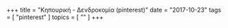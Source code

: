 +++
title = "Κηπουρική - Δενδροκομία (pinterest)"
date = "2017-10-23"
tags = [ "pinterest" ]
topics = [ "" ]
+++

<a data-pin-do="embedBoard" data-pin-board-width="800" data-pin-scale-height="600" data-pin-scale-width="100" href="https://www.pinterest.fr/igoumeninja/%25CE%25BA%25CE%25B7%25CF%2580%25CE%25BF%25CF%2585%25CF%2581%25CE%25B9%25CE%25BA%25CE%25AE-%25CE%25B4%25CE%25B5%25CE%25BD%25CE%25B4%25CF%2581%25CE%25BF%25CE%25BA%25CE%25BF%25CE%25BC%25CE%25AF%25CE%25B1/"></a>

<script async defer src="//assets.pinterest.com/js/pinit.js"></script>
